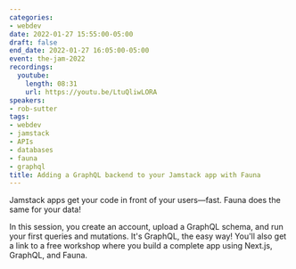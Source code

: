 ```yaml
---
categories:
- webdev
date: 2022-01-27 15:55:00-05:00
draft: false
end_date: 2022-01-27 16:05:00-05:00
event: the-jam-2022
recordings:
  youtube:
    length: 08:31
    url: https://youtu.be/LtuQliwLORA
speakers:
- rob-sutter
tags:
- webdev
- jamstack
- APIs
- databases
- fauna
- graphql
title: Adding a GraphQL backend to your Jamstack app with Fauna
---
```



Jamstack apps get your code in front of your users—fast. Fauna does the same for your data!

In this session, you create an account, upload a GraphQL schema, and run your first queries and mutations. It's GraphQL, the easy way! You'll also get a link to a free workshop where you build a complete app using Next.js, GraphQL, and Fauna.
